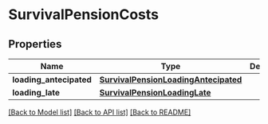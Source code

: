 # SurvivalPensionCosts

## Properties
Name | Type | Description | Notes
------------ | ------------- | ------------- | -------------
**loading_antecipated** | [**SurvivalPensionLoadingAntecipated**](SurvivalPensionLoadingAntecipated.md) |  | 
**loading_late** | [**SurvivalPensionLoadingLate**](SurvivalPensionLoadingLate.md) |  | 

[[Back to Model list]](../README.md#documentation-for-models) [[Back to API list]](../README.md#documentation-for-api-endpoints) [[Back to README]](../README.md)

